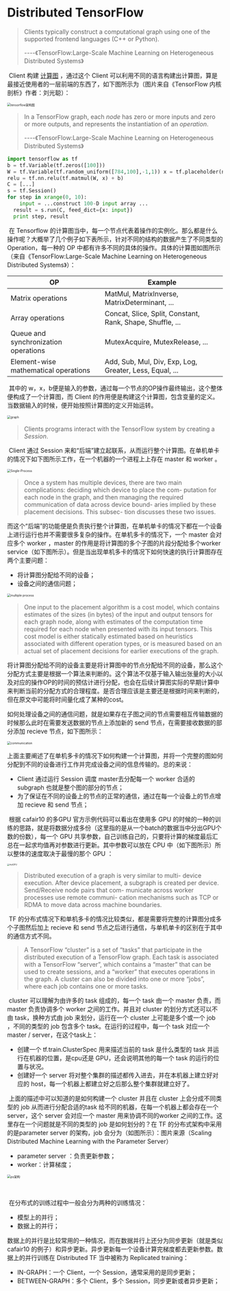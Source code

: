 # Distributed TensorFlow

> Clients typically construct a computational graph using one of the supported frontend languages (C++ or Python). 
>
> ----《TensorFlow:Large-Scale Machine Learning on Heterogeneous Distributed Systems》

​	Client 构建 <u>计算图</u> ，通过这个 Client 可以利用不同的语言构建出计算图，算是最接近使用者的一层前端的东西了，如下图所示为（图片来自《TensorFlow 内核剖析》作者：刘光聪）：

<img src="./tensorflow架构图.png" alt="tensorflow架构图" style="zoom:50%;" />

> In a TensorFlow graph, each *node* has zero or more inputs and zero or more outputs, and represents the instantiation of an *operation*.
>
> ----《TensorFlow:Large-Scale Machine Learning on Heterogeneous Distributed Systems》

```python
import tensorflow as tf
b = tf.Variable(tf.zeros([100]))
W = tf.Variable(tf.random_uniform([784,100],-1,1)) x = tf.placeholder(name="x")
relu = tf.nn.relu(tf.matmul(W, x) + b)
C = [...]
s = tf.Session()
for step in xrange(0, 10):
	input = ...construct 100-D input array ... 
  result = s.run(C, feed_dict={x: input}) 
  print step, result
```

​	在 Tensorflow 的计算图当中，每一个节点代表着操作的实例化。那么都是什么操作呢？大概举了几个例子如下表所示，针对不同的结构的数据产生了不同类型的 Operation，每一种的 OP 中都有许多不同的具体的操作。具体的计算图如图所示（来自《TensorFlow:Large-Scale Machine Learning on Heterogeneous Distributed Systems》）：

| OP                                   | Example                                                   |
| ------------------------------------ | --------------------------------------------------------- |
| Matrix operations                    | MatMul, MatrixInverse, MatrixDeterminant, ...             |
| Array operations                     | Concat, Slice, Split, Constant, Rank, Shape, Shuffle, ... |
| Queue and synchronization operations | MutexAcquire, MutexRelease, ...                           |
| Element-wise mathematical operations | Add, Sub, Mul, Div, Exp, Log, Greater, Less, Equal, ...   |

​	其中的 w，x，b便是输入的参数，通过每一个节点的OP操作最终输出，这个整体便构成了一个计算图，而 Client 的作用便是构建这个计算图，包含变量的定义。当数据输入的时候，便开始按照计算图的定义开始运转。

<img src="./graph.png" alt="graph" style="zoom:50%;" />

> Clients programs interact with the TensorFlow system by creating a *Session*.

​	Client 通过 Session 来和“后端”建立起联系，从而运行整个计算图。在单机单卡的情况下如下图所示工作，在一个机器的一个进程上上存在 master 和 worker 。

<img src="./Single-Process.png" alt="Single-Process" style="zoom:50%;" />

> Once a system has multiple devices, there are two main complications: deciding which device to place the com- putation for each node in the graph, and then managing the required communication of data across device bound- aries implied by these placement decisions. This subsec- tion discusses these two issues.

​	而这个“后端”的功能便是负责执行整个计算图，在单机单卡的情况下都在一个设备上进行运行也并不需要很多复杂的操作。在单机多卡的情况下，一个 master 会对应多个 worker ，master 的作用是将计算图的多个子图的片段分配给多个worker service（如下图所示）。但是当出现单机多卡的情况下如何快速的执行计算图存在两个主要问题：

- 将计算图分配给不同的设备；
- 设备之间的通信问题；

<img src="./multiple process.png" alt="multiple process" style="zoom:50%;" />



> One input to the placement algorithm is a cost model, which contains estimates of the sizes (in bytes) of the input and output tensors for each graph node, along with estimates of the computation time required for each node when presented with its input tensors. This cost model is either statically estimated based on heuristics associated with different operation types, or is measured based on an actual set of placement decisions for earlier executions of the graph.

​	将计算图分配给不同的设备主要是将计算图中的节点分配给不同的设备，那么这个分配方式主要是根据一个算法来判断的。这个算法不仅基于输入输出张量的大小以及对应的操作OP的时间的预估计进行分配，也会在后续计算图实际的早期计算中来判断当前的分配方式的合理程度。是否合理应该是主要还是根据时间来判断的，但在原文中可能将时间量化成了某种的cost。

​	如何处理设备之间的通信问题，就是如果存在子图之间的节点需要相互传输数据的时候那么此时在需要发送数据的节点上添加新的 send 节点，在需要接收数据的部分添加 recieve 节点，如下图所示：

<img src="./communication.png" alt="communication" style="zoom:50%;" />

​	上面主要阐述了在单机多卡的情况下如何构建一个计算图，并将一个完整的图如何分配到不同的设备进行工作并完成设备之间的信息传输的。总的来说：

- Client 通过运行 Session 调度 master去分配每一个 worker 合适的 subgraph 也就是整个图的部分的节点；
- 为了保证在不同的设备上的节点的正常的通信，通过在每一个设备上的节点增加 recieve 和 send 节点；



​	根据 cafair10 的多GPU 官方示例代码可以看出在使用多 GPU 的时候的一种的训练的思路，就是将数据分成多份（这里指的是从一个batch的数据当中分出GPU个数的份数），每一个 GPU 共享参数，自己训练自己的，只要将计算的梯度最后汇总在一起求均值再对参数进行更新。其中参数可以放在 CPU 中（如下图所示）所以整体的速度取决于最慢的那个 GPU ：



<img src="./mulGPU.png" alt="mulGPU" style="zoom: 33%;" />



> Distributed execution of a graph is very similar to multi- device execution. After device placement, a subgraph is created per device. Send/Receive node pairs that com- municate across worker processes use remote communi- cation mechanisms such as TCP or RDMA to move data across machine boundaries.

​	TF 的分布式情况下和单机多卡的情况比较类似，都是需要将完整的计算图分成多个子图然后加上 recieve 和 send 节点之后进行通信，与单机单卡的区别在于其中的通信方式不同。

> A TensorFlow “cluster” is a set of “tasks” that participate in the distributed execution of a TensorFlow graph. Each task is associated with a TensorFlow “server”, which contains a “master” that can be used to create sessions, and a “worker” that executes operations in the graph. A cluster can also be divided into one or more “jobs”, where each job contains one or more tasks.

​	cluster 可以理解为由许多的 task 组成的，每一个 task 由一个 master 负责，而 master 负责协调多个 worker 之间的工作。并且对 cluster 的划分方式还可以不由 task，换种方式由 job 来划分，运行在一个 cluster 上可能是多个或一个 job ，不同的类型的 job 包含多个 task。在运行的过程中，每一个 task 对应一个 master / server，在这个task上：

-  创建一个 tf.train.ClusterSpec 用来描述当前的 task 是什么类型的 task 并运行在机器的位置，是cpu还是 GPU，还会说明其他的每一个 task 的运行的位置与状况。
- 创建好一个 server 将对整个集群的描述都传入进去，并在本机器上建立好对应的 host，每一个机器上都建立好之后那么整个集群就建立好了。



​	上面的描述中可以知道的是如何构建一个 cluster 并且在 cluster 上会分成不同类型的 job 从而进行分配合适的task 给不同的机器，在每一个机器上都会存在一个 server，这个 server 会对应一个 master 用来协调不同的worker 之间的工作。这里存在一个问题就是不同的类型的 job 是如何划分的？在 TF 的分布式架构中采用的是parameter server 的架构，job 会分为（如图所示）：图片来源（Scaling Distributed Machine Learning with the Parameter Server）

- parameter server ：负责更新参数；
- worker：计算梯度；



<img src="/Users/liubonan/repo/notesAtwork/tensorflowNotes/distributedTf/ps架构.png" alt="ps架构" style="zoom:50%;" />

​		

​	在分布式的训练过程中一般会分为两种的训练情况：

- 模型上的并行；
- 数据上的并行；

​	数据上的并行是比较常用的一种情况，而在数据并行上还分为同步更新（就是类似 cafair10 的例子）和异步更新。异步更新每一个设备计算完梯度都去更新参数。数据上的并行训练在 Distributed TF 当中被称为 Replicated training：

- IN-GRAPH：一个 Client，一个 Session，通常采用的是同步更新；
- BETWEEN-GRAPH：多个 Client，多个 Session，同步更新或者异步更新；